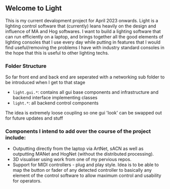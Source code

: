 ## Welcome to Light

This is my current devalopment project for April 2023 onwards. Light is a lighting control software that (currently) leans heavily on the design and influence of MA and Hog softwares. I want to build a lighting software that can run efficiently on a laptop, and brings together all the good elements of lighting consoles that I use every day while putting in features that I would find useful/removing the problems I have with industry standard consoles in the hope that this is useful to other lighting techs.

### Folder Structure

So far front end and back end are seperated with a networking sub folder to be introduced when I get to that stage

- `light.gui.*`: contains all gui base components and infrastructure and backend interface implementing classes
- `light.*`: all backend control components

The idea is extremely loose coupling so one gui 'look' can be swapped out for future updates and stuff

### Components I intend to add over the course of the project include:

- Outputting directly from the laptop via ArtNet, sACN as well as outputting MANet and HogNet (without the distributed processing).
- 3D visualiser using work from one of my pervious repos.
- Support for MIDI controllers - plug and play style. Idea is to be able to map the button or fader of any detected controller to basically any element of the control software to allow maximum control and usability for operators.
